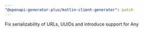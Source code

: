 ```yaml
---
"@openapi-generator-plus/kotlin-client-generator": patch
---
```


Fix serializability of URLs, UUIDs and introduce support for Any
